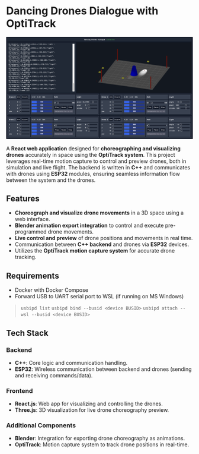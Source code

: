 # Dancing Drones Dialogue with OptiTrack

![Project Preview](./preview.png)

A **React web application** designed for **choreographing and visualizing drones** accurately in space using the **OptiTrack system**. This project leverages real-time motion capture to control and preview drones, both in simulation and live flight. The backend is written in **C++** and communicates with drones using **ESP32** modules, ensuring seamless information flow between the system and the drones.

## Features

- **Choreograph and visualize drone movements** in a 3D space using a web interface.
- **Blender animation export integration** to control and execute pre-programmed drone movements.
- **Live control and preview** of drone positions and movements in real time.
- Communication between **C++ backend** and drones via **ESP32** devices.
- Utilizes the **OptiTrack motion capture system** for accurate drone tracking.

## Requirements

- Docker with Docker Compose
- Forward USB to UART serial port to WSL (if running on MS Windows)
> `usbipd list`
> `usbipd bind --busid <device BUSID>`
> `usbipd attach --wsl --busid <device BUSID>`

## Tech Stack

### Backend
- **C++**: Core logic and communication handling.
- **ESP32**: Wireless communication between backend and drones (sending and receiving commands/data).
  
### Frontend
- **React.js**: Web app for visualizing and controlling the drones.
- **Three.js**: 3D visualization for live drone choreography preview.

### Additional Components
- **Blender**: Integration for exporting drone choreography as animations.
- **OptiTrack**: Motion capture system to track drone positions in real-time.
